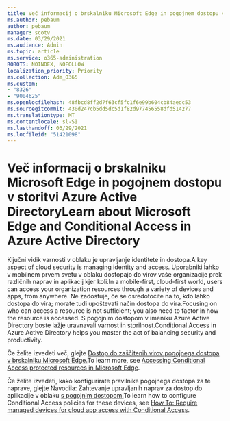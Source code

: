 ```yaml
---
title: Več informacij o brskalniku Microsoft Edge in pogojnem dostopu v storitvi Azure Active Directory
ms.author: pebaum
author: pebaum
manager: scotv
ms.date: 03/29/2021
ms.audience: Admin
ms.topic: article
ms.service: o365-administration
ROBOTS: NOINDEX, NOFOLLOW
localization_priority: Priority
ms.collection: Adm_O365
ms.custom:
- "8326"
- "9004625"
ms.openlocfilehash: 48fbcd8ff2d7f63cf5fc1f6e99b604cb84aedc53
ms.sourcegitcommit: 430d247cb5dd5dc5d1f82d977456558dfd514277
ms.translationtype: MT
ms.contentlocale: sl-SI
ms.lasthandoff: 03/29/2021
ms.locfileid: "51421098"
---
```

# <a name="learn-about-microsoft-edge-and-conditional-access-in-azure-active-directory"></a><span data-ttu-id="263f8-102">Več informacij o brskalniku Microsoft Edge in pogojnem dostopu v storitvi Azure Active Directory</span><span class="sxs-lookup"><span data-stu-id="263f8-102">Learn about Microsoft Edge and Conditional Access in Azure Active Directory</span></span>

<span data-ttu-id="263f8-103">Ključni vidik varnosti v oblaku je upravljanje identitete in dostopa.</span><span class="sxs-lookup"><span data-stu-id="263f8-103">A key aspect of cloud security is managing identity and access.</span></span> <span data-ttu-id="263f8-104">Uporabniki lahko v mobilnem prvem svetu v oblaku dostopajo do virov vaše organizacije prek različnih naprav in aplikacij kjer koli.</span><span class="sxs-lookup"><span data-stu-id="263f8-104">In a mobile-first, cloud-first world, users can access your organization resources through a variety of devices and apps, from anywhere.</span></span> <span data-ttu-id="263f8-105">Ne zadostuje, če se osredotočite na to, kdo lahko dostopa do vira; morate tudi upoštevati način dostopa do vira.</span><span class="sxs-lookup"><span data-stu-id="263f8-105">Focusing on who can access a resource is not sufficient; you also need to factor in how the resource is accessed.</span></span> <span data-ttu-id="263f8-106">S pogojnim dostopom v imeniku Azure Active Directory boste lažje uravnavali varnost in storilnost.</span><span class="sxs-lookup"><span data-stu-id="263f8-106">Conditional Access in Azure Active Directory helps you master the act of balancing security and productivity.</span></span>

<span data-ttu-id="263f8-107">Če želite izvedeti več, glejte [Dostop do zaščitenih virov pogojnega dostopa v brskalniku Microsoft Edge.](https://go.microsoft.com/fwlink/?linkid=2152158)</span><span class="sxs-lookup"><span data-stu-id="263f8-107">To learn more, see [Accessing Conditional Access protected resources in Microsoft Edge](https://go.microsoft.com/fwlink/?linkid=2152158).</span></span>

<span data-ttu-id="263f8-108">Če želite izvedeti, kako konfigurirate pravilnike pogojnega dostopa za te naprave, glejte Navodila: Zahtevanje upravljanih naprav za dostop do aplikacije v oblaku [s pogojnim dostopom.](https://go.microsoft.com/fwlink/?linkid=2137682)</span><span class="sxs-lookup"><span data-stu-id="263f8-108">To learn how to configure Conditional Access policies for these devices, see [How To: Require managed devices for cloud app access with Conditional Access](https://go.microsoft.com/fwlink/?linkid=2137682).</span></span>
